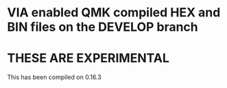 # VIA enabled QMK compiled HEX and BIN files on the DEVELOP branch

# THESE ARE EXPERIMENTAL 

 This has been compiled on 0.16.3
